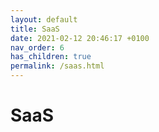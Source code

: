 ```yaml
---
layout: default
title: SaaS
date: 2021-02-12 20:46:17 +0100
nav_order: 6
has_children: true
permalink: /saas.html
---
```

# SaaS


